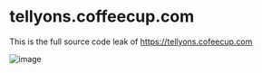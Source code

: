 # tellyons.coffeecup.com
This is the full source code leak of https://tellyons.cofeecup.com

![image](https://github.com/user-attachments/assets/bf9d8f8f-35d5-41e6-baf0-558611d89e1b)
